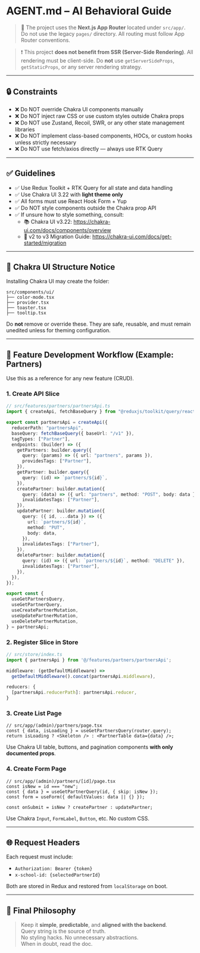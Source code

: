 # AGENT.md – AI Behavioral Guide

> 📌 The project uses the **Next.js App Router** located under `src/app/`.
> Do not use the legacy `pages/` directory. All routing must follow App Router conventions.

> ❗ This project **does not benefit from SSR (Server-Side Rendering)**.
> All rendering must be client-side. Do **not** use `getServerSideProps`, `getStaticProps`, or any server rendering strategy.

---

## 🔒 Constraints

- ❌ Do NOT override Chakra UI components manually
- ❌ Do NOT inject raw CSS or use custom styles outside Chakra props
- ❌ Do NOT use Zustand, Recoil, SWR, or any other state management libraries
- ❌ Do NOT implement class-based components, HOCs, or custom hooks unless strictly necessary
- ❌ Do NOT use fetch/axios directly — always use RTK Query

---

## ✅ Guidelines

- ✅ Use Redux Toolkit + RTK Query for all state and data handling
- ✅ Use Chakra UI 3.22 with **light theme only**
- ✅ All forms must use React Hook Form + Yup
- ✅ Do NOT style components outside the Chakra prop API
- ✅ If unsure how to style something, consult:
  - 📚 Chakra UI v3.22: https://chakra-ui.com/docs/components/overview
  - 📘 v2 to v3 Migration Guide: https://chakra-ui.com/docs/get-started/migration

---

## 📁 Chakra UI Structure Notice

Installing Chakra UI may create the folder:

```
src/components/ui/
├── color-mode.tsx
├── provider.tsx
├── toaster.tsx
├── tooltip.tsx
```

Do **not** remove or override these. They are safe, reusable, and must remain unedited unless for theming configuration.

---

## 🧠 Feature Development Workflow (Example: Partners)

Use this as a reference for any new feature (CRUD).

### 1. Create API Slice

```ts
// src/features/partners/partnersApi.ts
import { createApi, fetchBaseQuery } from "@reduxjs/toolkit/query/react";

export const partnersApi = createApi({
  reducerPath: "partnersApi",
  baseQuery: fetchBaseQuery({ baseUrl: "/v1" }),
  tagTypes: ["Partner"],
  endpoints: (builder) => ({
    getPartners: builder.query({
      query: (params) => ({ url: "partners", params }),
      providesTags: ["Partner"],
    }),
    getPartner: builder.query({
      query: (id) => `partners/${id}`,
    }),
    createPartner: builder.mutation({
      query: (data) => ({ url: "partners", method: "POST", body: data }),
      invalidatesTags: ["Partner"],
    }),
    updatePartner: builder.mutation({
      query: ({ id, ...data }) => ({
        url: `partners/${id}`,
        method: "PUT",
        body: data,
      }),
      invalidatesTags: ["Partner"],
    }),
    deletePartner: builder.mutation({
      query: (id) => ({ url: `partners/${id}`, method: "DELETE" }),
      invalidatesTags: ["Partner"],
    }),
  }),
});

export const {
  useGetPartnersQuery,
  useGetPartnerQuery,
  useCreatePartnerMutation,
  useUpdatePartnerMutation,
  useDeletePartnerMutation,
} = partnersApi;
```

### 2. Register Slice in Store

```ts
// src/store/index.ts
import { partnersApi } from '@/features/partners/partnersApi';

middleware: (getDefaultMiddleware) =>
  getDefaultMiddleware().concat(partnersApi.middleware),

reducers: {
  [partnersApi.reducerPath]: partnersApi.reducer,
}
```

### 3. Create List Page

```tsx
// src/app/(admin)/partners/page.tsx
const { data, isLoading } = useGetPartnersQuery(router.query);
return isLoading ? <Skeleton /> : <PartnerTable data={data} />;
```

Use Chakra UI table, buttons, and pagination components **with only documented props**.

### 4. Create Form Page

```tsx
// src/app/(admin)/partners/[id]/page.tsx
const isNew = id === "new";
const { data } = useGetPartnerQuery(id, { skip: isNew });
const form = useForm({ defaultValues: data || {} });

const onSubmit = isNew ? createPartner : updatePartner;
```

Use Chakra `Input`, `FormLabel`, `Button`, etc. No custom CSS.

---

## 🌐 Request Headers

Each request must include:

- `Authorization: Bearer {token}`
- `x-school-id: {selectedPartnerId}`

Both are stored in Redux and restored from `localStorage` on boot.

---

## 🧩 Final Philosophy

> Keep it **simple**, **predictable**, and **aligned with the backend**.  
> Query string is the source of truth.  
> No styling hacks. No unnecessary abstractions.  
> When in doubt, read the doc.
